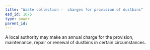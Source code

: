 ```yaml
---
title: "Waste collection -  charges for provision of dustbins"
esd_id: 1675
type: power
parent_id:  
---
```


A local authority may make an annual charge for the provision, maintenance, repair or renewal of dustbins in certain circumstances.

